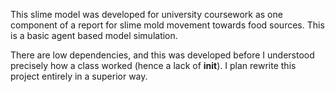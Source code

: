 This slime model was developed for university coursework as one component of a report for slime mold movement towards food sources. This is a basic agent based model simulation. 

There are low dependencies, and this was developed before I understood precisely how a class worked (hence a lack of __init__). I plan rewrite this project entirely in a superior way. 
